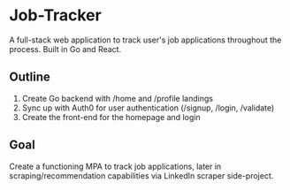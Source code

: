 # Job-Tracker

A full-stack web application to track user's job applications throughout the process. Built in Go and React.

## Outline

1. Create Go backend with /home and /profile landings
2. Sync up with Auth0 for user authentication (/signup, /login, /validate)
3. Create the front-end for the homepage and login

## Goal

Create a functioning MPA to track job applications, later in scraping/recommendation capabilities via LinkedIn scraper side-project.

